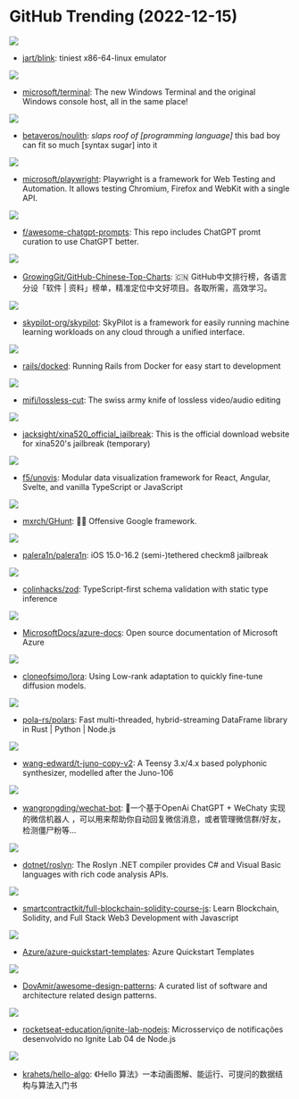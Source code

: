 # GitHub Trending (2022-12-15)

![](https://img.shields.io/badge/C-New%20274-green?style=flat-square&logo=appveyor)
- [jart/blink](https://github.com/jart/blink): tiniest x86-64-linux emulator

![](https://img.shields.io/badge/C%2B%2B-New%2018-green?style=flat-square&logo=appveyor)
- [microsoft/terminal](https://github.com/microsoft/terminal): The new Windows Terminal and the original Windows console host, all in the same place!

![](https://img.shields.io/badge/Rust-New%20170-green?style=flat-square&logo=appveyor)
- [betaveros/noulith](https://github.com/betaveros/noulith): *slaps roof of [programming language]* this bad boy can fit so much [syntax sugar] into it

![](https://img.shields.io/badge/TypeScript-New%2045-green?style=flat-square&logo=appveyor)
- [microsoft/playwright](https://github.com/microsoft/playwright): Playwright is a framework for Web Testing and Automation. It allows testing Chromium, Firefox and WebKit with a single API.

![](https://img.shields.io/badge/none-New%20872-green?style=flat-square&logo=appveyor)
- [f/awesome-chatgpt-prompts](https://github.com/f/awesome-chatgpt-prompts): This repo includes ChatGPT promt curation to use ChatGPT better.

![](https://img.shields.io/badge/Java-New%20946-green?style=flat-square&logo=appveyor)
- [GrowingGit/GitHub-Chinese-Top-Charts](https://github.com/GrowingGit/GitHub-Chinese-Top-Charts): 🇨🇳 GitHub中文排行榜，各语言分设「软件 | 资料」榜单，精准定位中文好项目。各取所需，高效学习。

![](https://img.shields.io/badge/Python-New%2093-green?style=flat-square&logo=appveyor)
- [skypilot-org/skypilot](https://github.com/skypilot-org/skypilot): SkyPilot is a framework for easily running machine learning workloads on any cloud through a unified interface.

![](https://img.shields.io/badge/Shell-New%20102-green?style=flat-square&logo=appveyor)
- [rails/docked](https://github.com/rails/docked): Running Rails from Docker for easy start to development

![](https://img.shields.io/badge/JavaScript-New%20544-green?style=flat-square&logo=appveyor)
- [mifi/lossless-cut](https://github.com/mifi/lossless-cut): The swiss army knife of lossless video/audio editing

![](https://img.shields.io/badge/none-New%2027-green?style=flat-square&logo=appveyor)
- [jacksight/xina520_official_jailbreak](https://github.com/jacksight/xina520_official_jailbreak): This is the official download website for xina520's jailbreak (temporary)

![](https://img.shields.io/badge/TypeScript-New%20296-green?style=flat-square&logo=appveyor)
- [f5/unovis](https://github.com/f5/unovis): Modular data visualization framework for React, Angular, Svelte, and vanilla TypeScript or JavaScript

![](https://img.shields.io/badge/Python-New%2052-green?style=flat-square&logo=appveyor)
- [mxrch/GHunt](https://github.com/mxrch/GHunt): 🕵️‍♂️ Offensive Google framework.

![](https://img.shields.io/badge/Shell-New%2063-green?style=flat-square&logo=appveyor)
- [palera1n/palera1n](https://github.com/palera1n/palera1n): iOS 15.0-16.2 (semi-)tethered checkm8 jailbreak

![](https://img.shields.io/badge/TypeScript-New%20100-green?style=flat-square&logo=appveyor)
- [colinhacks/zod](https://github.com/colinhacks/zod): TypeScript-first schema validation with static type inference

![](https://img.shields.io/badge/PowerShell-New%2030-green?style=flat-square&logo=appveyor)
- [MicrosoftDocs/azure-docs](https://github.com/MicrosoftDocs/azure-docs): Open source documentation of Microsoft Azure

![](https://img.shields.io/badge/Jupyter%20Notebook-New%2062-green?style=flat-square&logo=appveyor)
- [cloneofsimo/lora](https://github.com/cloneofsimo/lora): Using Low-rank adaptation to quickly fine-tune diffusion models.

![](https://img.shields.io/badge/Rust-New%2096-green?style=flat-square&logo=appveyor)
- [pola-rs/polars](https://github.com/pola-rs/polars): Fast multi-threaded, hybrid-streaming DataFrame library in Rust | Python | Node.js

![](https://img.shields.io/badge/C%2B%2B-New%2011-green?style=flat-square&logo=appveyor)
- [wang-edward/t-juno-copy-v2](https://github.com/wang-edward/t-juno-copy-v2): A Teensy 3.x/4.x based polyphonic synthesizer, modelled after the Juno-106

![](https://img.shields.io/badge/JavaScript-New%20182-green?style=flat-square&logo=appveyor)
- [wangrongding/wechat-bot](https://github.com/wangrongding/wechat-bot): 🤖一个基于OpenAi ChatGPT + WeChaty 实现的微信机器人 ，可以用来帮助你自动回复微信消息，或者管理微信群/好友，检测僵尸粉等...

![](https://img.shields.io/badge/C%23-New%2011-green?style=flat-square&logo=appveyor)
- [dotnet/roslyn](https://github.com/dotnet/roslyn): The Roslyn .NET compiler provides C# and Visual Basic languages with rich code analysis APIs.

![](https://img.shields.io/badge/none-New%2019-green?style=flat-square&logo=appveyor)
- [smartcontractkit/full-blockchain-solidity-course-js](https://github.com/smartcontractkit/full-blockchain-solidity-course-js): Learn Blockchain, Solidity, and Full Stack Web3 Development with Javascript

![](https://img.shields.io/badge/Bicep-New%208-green?style=flat-square&logo=appveyor)
- [Azure/azure-quickstart-templates](https://github.com/Azure/azure-quickstart-templates): Azure Quickstart Templates

![](https://img.shields.io/badge/none-New%20611-green?style=flat-square&logo=appveyor)
- [DovAmir/awesome-design-patterns](https://github.com/DovAmir/awesome-design-patterns): A curated list of software and architecture related design patterns.

![](https://img.shields.io/badge/TypeScript-New%2018-green?style=flat-square&logo=appveyor)
- [rocketseat-education/ignite-lab-nodejs](https://github.com/rocketseat-education/ignite-lab-nodejs): Microsserviço de notificações desenvolvido no Ignite Lab 04 de Node.js

![](https://img.shields.io/badge/Java-New%20132-green?style=flat-square&logo=appveyor)
- [krahets/hello-algo](https://github.com/krahets/hello-algo): 《Hello 算法》一本动画图解、能运行、可提问的数据结构与算法入门书

